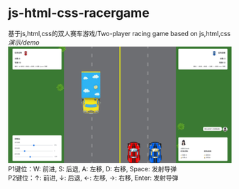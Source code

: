 # js-html-css-racergame
基于js,html,css的双人赛车游戏/Two-player racing game based on js,html,css<br>
<em>演示/demo</em>
![Raw GitHub Image](https://raw.githubusercontent.com/ikun9527z/js-html-css-racergame/master/DemoPictures.png)
P1键位：W: 前进, S: 后退, A: 左移, D: 右移, Space: 发射导弹<br>
P2键位：↑: 前进, ↓: 后退, ←: 左移, →: 右移, Enter: 发射导弹
